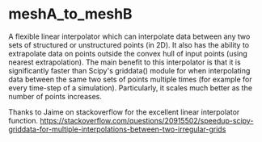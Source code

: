 # meshA_to_meshB
 
A flexible linear interpolator which can interpolate data between any two sets of
structured or unstructured points (in 2D). It also has the ability to extrapolate
data on points outside the convex hull of input points (using nearest extrapolation).
The main benefit to this interpolator is that it is significantly faster than Scipy's griddata()
module for when interpolating data between the same two sets of points multiple times (for example for every time-step of a simulation).
Particularly, it scales much better as the number of points increases.

Thanks to Jaime on stackoverflow for the excellent linear interpolator function.
https://stackoverflow.com/questions/20915502/speedup-scipy-griddata-for-multiple-interpolations-between-two-irregular-grids
